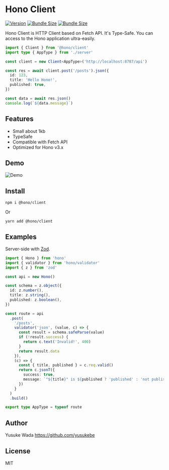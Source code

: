 # Hono Client

[![Version](https://img.shields.io/npm/v/@hono/client.svg)](https://npmjs.com/package/@hono/client)
[![Bundle Size](https://img.shields.io/bundlephobia/min/@hono/client)](https://bundlephobia.com/result?p=@hono/client)
[![Bundle Size](https://img.shields.io/bundlephobia/minzip/@hono/client)](https://bundlephobia.com/result?p=@hono/client)

Hono Client is HTTP Client based on Fetch API.
It's Type-Safe.
You can access to the Hono application ultra-easily.

```ts
import { Client } from '@hono/client'
import type { AppType } from './server'

const client = new Client<AppType>('http://localhost:8787/api')

const res = await client.post('/posts').json({
  id: 123,
  title: 'Hello Hono!',
  published: true,
})

const data = await res.json()
console.log(`${data.message}`)
```

## Features

- Small about 1kb
- TypeSafe
- Compatible with Fetch API
- Optimized for Hono v3.x

## Demo

![Demo](https://user-images.githubusercontent.com/10682/210117450-7ec4652f-ef7d-41a8-887c-427e33ab1963.gif)

## Install

```
npm i @hono/client
```

Or

```
yarn add @hono/client
```

## Examples

Server-side with [Zod](https://zod.dev).

```ts
import { Hono } from 'hono'
import { validator } from 'hono/validator'
import { z } from 'zod'

const api = new Hono()

const schema = z.object({
  id: z.number(),
  title: z.string(),
  published: z.boolean(),
})

const route = api
  .post(
    '/posts',
    validator('json', (value, c) => {
      const result = schema.safeParse(value)
      if (!result.success) {
        return c.text('Invalid!', 400)
      }
      return result.data
    }),
    (c) => {
      const { title, published } = c.req.valid()
      return c.jsonT({
        success: true,
        message: `"${title}" is ${published ? 'published' : 'not published'}`,
      })
    }
  )
  .build()

export type AppType = typeof route
```

## Author

Yusuke Wada <https://github.com/yusukebe>

## License

MIT
